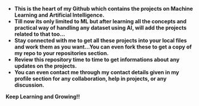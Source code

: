 - **This is the heart of my Github which contains the projects on Machine Learning and Artificial Intelligence.**
- **Till now its only limited to ML but after learning all the concepts and practical way of handling any dataset using AI, will add the projects related to that too...**
- **Stay connected with me to get all these projects into your local files and work them as you want...You can even fork these to get a copy of my repo to your repositories section.**
- **Review this repository time to time to get informations about any updates on the projects.**
- **You can even contact me through my contact details given in my profile section for any collaboration, help in projects, or any discussion.**

**Keep Learning and Growing!!**